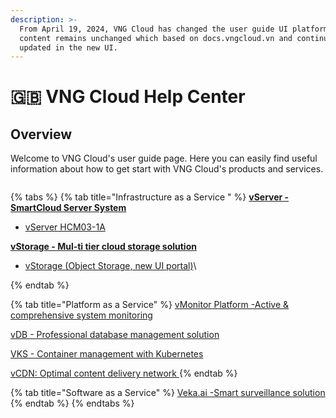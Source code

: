 ```yaml
---
description: >-
  From April 19, 2024, VNG Cloud has changed the user guide UI platform. The
  content remains unchanged which based on docs.vngcloud.vn and continues to be
  updated in the new UI.
---
```


# 🇬🇧 VNG Cloud Help Center

## Overview

Welcome to VNG Cloud's user guide page. Here you can easily find useful information about how to get start with VNG Cloud's products and services.

<figure><img src="../.gitbook/assets/315615519_2319394748222909_5836880168315857009_n.jpg" alt=""><figcaption></figcaption></figure>



{% tabs %}
{% tab title="Infrastructure as a Service " %}
[**vServer - SmartCloud Server System**](vserver/)

* [vServer HCM03-1A](vserver/)

[**vStorage - Mul-ti tier cloud storage solution**](vstorage/)

* [vStorage (Object Storage, new UI portal)](vstorage/)\

{% endtab %}

{% tab title="Platform as a Service" %}
[vMonitor Platform -Active & comprehensive system monitoring](broken-reference)

[vDB - Professional database management solution](vdb.md)

[VKS - Container management with Kubernetes](vks/)

[vCDN: Optimal content delivery network ](vcdn/)
{% endtab %}

{% tab title="Software as a Service" %}
[Veka.ai -Smart surveillance solution](vcloudcam.md)
{% endtab %}
{% endtabs %}

